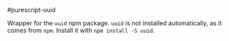 #purescript-uuid

Wrapper for the `uuid` npm package.
`uuid` is not installed automatically, as it comes from `npm`.
Install it with `npm install -S uuid`.
